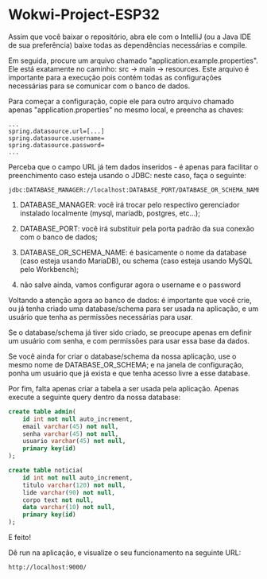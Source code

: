# Wokwi-Project-ESP32
Assim que você baixar o repositório, abra ele com o IntelliJ (ou a Java IDE de sua preferência) baixe todas as dependências necessárias e compile.

Em seguida, procure um arquivo chamado "application.example.properties". Ele está exatamente no caminho: src -> main -> resources. Este arquivo é importante para a execução pois contém todas as configurações necessárias para se comunicar com o banco de dados.

Para começar a configuração, copie ele para outro arquivo chamado apenas "application.properties" no mesmo local, e preencha as chaves:

```
...
spring.datasource.url=[...]
spring.datasource.username=
spring.datasource.password=
...
```

Perceba que o campo URL já tem dados inseridos - é apenas para facilitar o preenchimento caso esteja usando o JDBC: neste caso, faça o seguinte:

```
jdbc:DATABASE_MANAGER://localhost:DATABASE_PORT/DATABASE_OR_SCHEMA_NAME
```

1. DATABASE_MANAGER: você irá trocar pelo respectivo gerenciador instalado localmente (mysql, mariadb, postgres, etc...);

2. DATABASE_PORT: você irá substituir pela porta padrão da sua conexão com o banco de dados;

3. DATABASE_OR_SCHEMA_NAME: é basicamente o nome da database (caso esteja usando MariaDB), ou schema (caso esteja usando MySQL pelo Workbench);

4. não salve ainda, vamos configurar agora o username e o password



Voltando a atenção agora ao banco de dados: é importante que você crie, ou já tenha criado uma database/schema para ser usada na aplicação, e um usuário que tenha as permissões necessárias para usar.

Se o database/schema já tiver sido criado, se preocupe apenas em definir um usuário com senha, e com permissões para usar essa base da dados.

Se você ainda for criar o database/schema da nossa aplicação, use o mesmo nome de DATABASE_OR_SCHEMA; e na janela de configuração, ponha um usuário que já exista e que tenha acesso livre a esse database.

Por fim, falta apenas criar a tabela a ser usada pela aplicação. Apenas execute a seguinte query dentro da nossa database:

```sql
create table admin(
    id int not null auto_increment,
    email varchar(45) not null,
    senha varchar(45) not null,
    usuario varchar(45) not null,
    primary key(id)
);

create table noticia(
    id int not null auto_increment,
    titulo varchar(120) not null,
    lide varchar(90) not null,
    corpo text not null,
    data varchar(10) not null,
    primary key(id)
);
```

E feito!

Dê run na aplicação, e visualize o seu funcionamento na seguinte URL:

```
http://localhost:9000/
```
